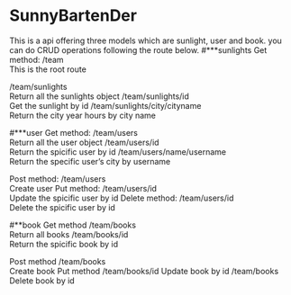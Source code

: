 # SunnyBartenDer
This is a api offering three models which are sunlight, user and book. you can do CRUD operations following the route below.
#***sunlights
Get method:
/team     
This is the root route

/team/sunlights     
Return all the sunlights object
/team/sunlights/id     
Get the sunlight by id
/team/sunlights/city/cityname     
Return the city year hours by city name

#***user
Get method:
/team/users    
Return all the user object
/team/users/id    
Return the spicific  user by id
/team/users/name/username    
Return the specific  user’s city  by username

Post method:
/team/users   
Create user
Put method:
/team/users/id    
Update the spicific  user by id
Delete method:
/team/users/id    
Delete  the spicific  user by id

#**book
Get method
/team/books   
Return all books
/team/books/id    
Return the spicific  book by id

Post method
/team/books  
Create book 
Put method
/team/books/id 
Update book by id
/team/books  
Delete book by id
